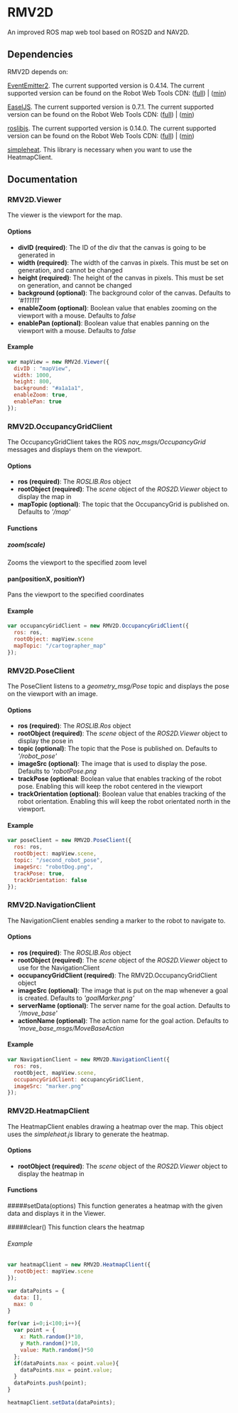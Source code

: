 # RMV2D
An improved ROS map web tool based on ROS2D and NAV2D.

## Dependencies
RMV2D depends on:

[EventEmitter2](https://github.com/hij1nx/EventEmitter2). The current supported version is 0.4.14. The current supported version can be found on the Robot Web Tools CDN: ([full](https://static.robotwebtools.org/EventEmitter2/0.4.14/eventemitter2.js)) | ([min](https://static.robotwebtools.org/EventEmitter2/0.4.14/eventemitter2.min.js))

[EaselJS](https://github.com/CreateJS/EaselJS/). The current supported version is 0.7.1. The current supported version can be found on the Robot Web Tools CDN: ([full](https://static.robotwebtools.org/EaselJS/0.7.1/easeljs.js)) | ([min](https://static.robotwebtools.org/EaselJS/0.7.1/easeljs.min.js))

[roslibjs](https://github.com/RobotWebTools/roslibjs). The current supported version is 0.14.0. The current supported version can be found on the Robot Web Tools CDN: ([full](https://static.robotwebtools.org/roslibjs/0.14.0/roslib.js)) | ([min](https://static.robotwebtools.org/roslibjs/0.14.0/roslib.min.js))

[simpleheat](https://github.com/mourner/simpleheat). This library is necessary when you want to use the HeatmapClient.

## Documentation

### RMV2D.Viewer
The viewer is the viewport for the map. 

#### Options
* **divID (required)**: The ID of the div that the canvas is going to be generated in
* **width (required)**: The width of the canvas in pixels. This must be set on generation, and cannot be changed
* **height (required)**: The height of the canvas in pixels. This must be set on generation, and cannot be changed
* **background (optional)**: The background color of the canvas. Defaults to *'#111111'*
* **enableZoom (optional)**: Boolean value that enables zooming on the viewport with a mouse. Defaults to *false*
* **enablePan (optional)**: Boolean value that enables panning on the viewport with a mouse. Defaults to *false*

#### Example
```javascript
var mapView = new RMV2d.Viewer({
  divID : "mapView",
  width: 1000,
  height: 800,
  background: "#a1a1a1",
  enableZoom: true,
  enablePan: true
});
```


### RMV2D.OccupancyGridClient 
The OccupancyGridClient takes the ROS *nav_msgs/OccupancyGrid* messages and displays them on the viewport. 

#### Options
* **ros (required)**: The *ROSLIB.Ros* object
* **rootObject (required)**: The *scene* object of the *ROS2D.Viewer* object to display the map in
* **mapTopic (optional)**: The topic that the OccupancyGrid is published on. Defaults to *'/map'*

#### Functions
##### zoom(scale)
Zooms the viewport to the specified zoom level

#### pan(positionX, positionY)
Pans the viewport to the specified coordinates

#### Example
```javascript
var occupancyGridClient = new RMV2D.OccupancyGridClient({
  ros: ros,
  rootObject: mapView.scene
  mapTopic: "/cartographer_map"
});
```


### RMV2D.PoseClient
The PoseClient listens to a *geometry_msg/Pose* topic and displays the pose on the viewport with an image.

#### Options
* **ros (required)**: The *ROSLIB.Ros* object
* **rootObject (required)**: The *scene* object of the *ROS2D.Viewer* object to display the pose in
* **topic (optional)**: The topic that the Pose is published on. Defaults to *'/robot_pose'*
* **imageSrc (optional)**: The image that is used to display the pose. Defaults to *'robotPose.png*
* **trackPose (optional**: Boolean value that enables tracking of the robot pose. Enabling this will keep the robot centered in the viewport
* **trackOrientation (optional)**: Boolean value that enables tracking of the robot orientation. Enabling this will keep the robot orientated north in the viewport.

#### Example
```javascript
var poseClient = new RMV2D.PoseClient({
  ros: ros,
  rootObject: mapView.scene,
  topic: "/second_robot_pose",
  imageSrc: "robotDog.png",
  trackPose: true,
  trackOrientation: false
});
```


### RMV2D.NavigationClient
The NavigationClient enables sending a marker to the robot to navigate to. 

#### Options
* **ros (required)**: The *ROSLIB.Ros* object
* **rootObject (required)**: The *scene* object of the *ROS2D.Viewer* object to use for the NavigationClient
* **occupancyGridClient (required)**: The RMV2D.OccupancyGridClient object
* **imageSrc (optional)**: The image that is put on the map whenever a goal is created. Defaults to *'goalMarker.png'*
* **serverName (optional)**: The server name for the goal action. Defaults to *'/move_base'*
* **actionName (optional)**: The action name for the goal action. Defaults to *'move_base_msgs/MoveBaseAction*

#### Example
```javascript
var NavigationClient = new RMV2D.NavigationClient({
  ros: ros,
  rootObject, mapView.scene,
  occupancyGridClient: occupancyGridClient,
  imageSrc: "marker.png"
});
```


### RMV2D.HeatmapClient
The HeatmapClient enables drawing a heatmap over the map. This object uses the *simpleheat.js* library to generate the heatmap.

#### Options
* **rootObject (required)**: The *scene* object of the *ROS2D.Viewer* object to display the heatmap in

#### Functions 
#####setData(options)
This function generates a heatmap with the given data and displays it in the Viewer. 

#####clear()
This function clears the heatmap

###### Example
```javascript
var heatmapClient = new RMV2D.HeatmapClient({
  rootObject: mapView.scene
});

var dataPoints = {
  data: [],
  max: 0
}

for(var i=0;i<100;i++){
  var point = {
    x: Math.random()*10,
    y Math.random()*10,
    value: Math.random()*50
  };
  if(dataPoints.max < point.value){
    dataPoints.max = point.value;
  }
  dataPoints.push(point);
}

heatmapClient.setData(dataPoints);
```


